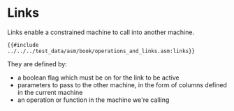 # Links

Links enable a constrained machine to call into another machine.

```
{{#include ../../../test_data/asm/book/operations_and_links.asm:links}}
```

They are defined by:
- a boolean flag which must be on for the link to be active
- parameters to pass to the other machine, in the form of columns defined in the current machine
- an operation or function in the machine we're calling